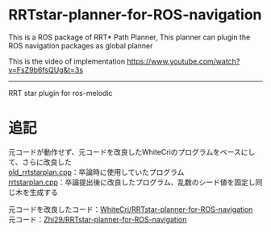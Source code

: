 # RRTstar-planner-for-ROS-navigation
This is a ROS package of RRT* Path Planner, This planner can plugin the ROS navigation packages as global planner

This is the video of implementation
https://www.youtube.com/watch?v=FsZ9b6fsQUg&t=3s

---
RRT star plugin for ros-melodic

# 追記
元コードが動作せず、元コードを改良したWhiteCriのプログラムをベースにして、さらに改良した  
[old_rrtstarplan.cpp](https://github.com/honokame/megarover_nnql/blob/master/RRTstar-planner-for-ROS-navigation/rrtstar_planner/src/old_rrtstarplan.cpp)：卒論時に使用していたプログラム  
[rrtstarplan.cpp](https://github.com/honokame/megarover_nnql/blob/master/RRTstar-planner-for-ROS-navigation/rrtstar_planner/src/rrtstarplan.cpp)：卒論提出後に改良したプログラム、乱数のシード値を固定し同じ木を生成する  

元コードを改良したコード：[WhiteCri/RRTstar-planner-for-ROS-navigation](https://github.com/WhiteCri/RRTstar-planner-for-ROS-navigation)  
元コード：[Zhi29/RRTstar-planner-for-ROS-navigation](https://github.com/Zhi29/RRTstar-planner-for-ROS-navigation)
